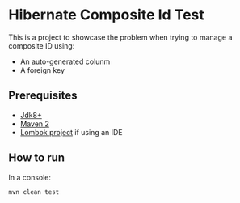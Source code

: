# Hibernate Composite Id Test

This is a project to showcase the problem when trying to manage a composite ID using:

- An auto-generated colunm
- A foreign key

## Prerequisites

- [Jdk8+](https://www.oracle.com/technetwork/java/javase/downloads/index.html)
- [Maven 2](http://maven.apache.org/)
- [Lombok project](https://projectlombok.org/) if using an IDE

## How to run

In a console:

```cmd
mvn clean test
```

